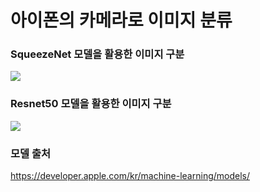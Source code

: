 # 아이폰의 카메라로 이미지 분류

### SqueezeNet 모델을 활용한 이미지 구분
![](SqueezeNet.gif)

### Resnet50 모델을 활용한 이미지 구분
![](Resnet50.gif)

### 모델 출처
https://developer.apple.com/kr/machine-learning/models/

